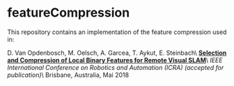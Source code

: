 # featureCompression

This repository contains an implementation of the feature compression used in: 

 D. Van Opdenbosch, M. Oelsch, A. Garcea, T. Aykut, E. Steinbach\\
**[Selection and Compression of Local Binary Features for Remote Visual SLAM](/ICRA18/)**\\
*IEEE International Conference on Robotics and Automation (ICRA) (accepted for publication)*\\
Brisbane, Australia, Mai 2018
